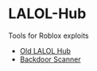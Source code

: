 # LALOL-Hub
Tools for Roblox exploits

- [Old LALOL Hub](https://github.com/Its-LALOL/LALOL-Hub-Old)
- [Backdoor Scanner](https://github.com/Its-LALOL/LALOL-Hub/blob/main/Backdoor-Scanner/README.md)
